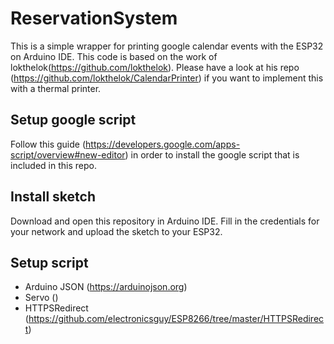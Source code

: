 # ReservationSystem
This is a simple wrapper for printing google calendar events with the ESP32 on Arduino IDE. This code is based on the work of lokthelok(https://github.com/lokthelok). Please have a look at his repo (https://github.com/lokthelok/CalendarPrinter) if you want to implement this with a thermal printer.

## Setup google script
Follow this guide (https://developers.google.com/apps-script/overview#new-editor) in order to install the google script that is included in this repo.

## Install sketch
Download and open this repository in Arduino IDE. Fill in the credentials for your network and upload the sketch to your ESP32.

## Setup script
- Arduino JSON (https://arduinojson.org)
- Servo ()
- HTTPSRedirect (https://github.com/electronicsguy/ESP8266/tree/master/HTTPSRedirect)
